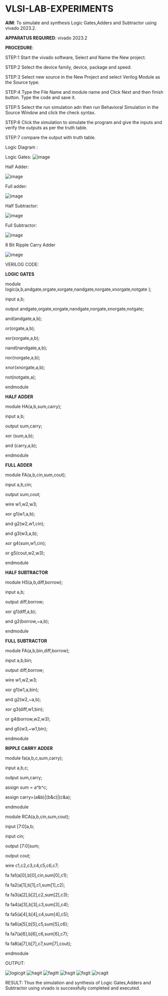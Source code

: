 # VLSI-LAB-EXPERIMENTS
**AIM**: To simulate and synthesis Logic Gates,Adders and Subtractor using vivado 2023.2.

**APPARATUS REQUIRED**: vivado 2023.2

**PROCEDURE**:

 STEP:1 Start the vivado software, Select and Name the New project.

STEP:2 Select the device family, device, package and speed.

STEP:3 Select new source in the New Project and select Verilog Module as the Source type.

STEP:4 Type the File Name and module name and Click Next and then finish button. Type the code and save it.

STEP:5 Select the run simulation adn then run Behavioral Simulation in the Source Window and click the check syntax.

STEP:6 Click the simulation to simulate the program and give the inputs and verify the outputs as per the truth table.

STEP:7 compare the output with truth table.

Logic Diagram :

Logic Gates:
![image](https://github.com/navaneethans/VLSI-LAB-EXPERIMENTS/assets/6987778/ee17970c-3ac9-4603-881b-88e2825f41a4)


Half Adder:

![image](https://github.com/navaneethans/VLSI-LAB-EXPERIMENTS/assets/6987778/0e1ecb96-0c25-4556-832b-aeeedfdfe7b9)


Full adder:

![image](https://github.com/navaneethans/VLSI-LAB-EXPERIMENTS/assets/6987778/9bb3964c-438f-469d-a3de-c1cca6f323fb)


Half Subtractor:

![image](https://github.com/navaneethans/VLSI-LAB-EXPERIMENTS/assets/6987778/731470b7-eb4e-49f8-8bb7-2994052a7184)



Full Subtractor:

![image](https://github.com/navaneethans/VLSI-LAB-EXPERIMENTS/assets/6987778/d66f874b-c1f2-44b3-a035-7149b56430c1)



8 Bit Ripple Carry Adder

![image](https://github.com/navaneethans/VLSI-LAB-EXPERIMENTS/assets/6987778/7385a408-40a5-4203-8050-b72818622d79)



VERILOG CODE:

**LOGIC GATES**

module logic(a,b,andgate,orgate,xorgate,nandgate,norgate,xnorgate,notgate );

input a,b;

output andgate,orgate,xorgate,nandgate,norgate,xnorgate,notgate;

and(andgate,a,b);

or(orgate,a,b);

xor(xorgate,a,b);

nand(nandgate,a,b);

nor(norgate,a,b);

xnor(xnorgate,a,b);

not(notgate,a);

endmodule

**HALF ADDER**

module HA(a,b,sum,carry);

input a,b;

output sum,carry;

xor (sum,a,b);

and (carry,a,b);

endmodule

**FULL ADDER**

module FA(a,b,cin,sum,cout);

input a,b,cin;

output sum,cout;

wire w1,w2,w3;

xor g1(w1,a,b);

and g2(w2,w1,cin);

and g3(w3,a,b);

xor g4(sum,w1,cin);

or g5(cout,w2,w3);

endmodule

**HALF SUBTRACTOR**

module HS(a,b,diff,borrow);

input a,b; 

output diff,borrow; 

xor g1(diff,a,b);

and g2(borrow,~a,b);

endmodule

**FULL SUBTRACTOR**

module FA(a,b,bin,diff,borrow);

input a,b,bin;

output diff,borrow;

wire w1,w2,w3;

xor g1(w1,a,bin);

and g2(w2,~a,b);

xor g3(diff,w1,bin);

or g4(borrow,w2,w3);

and g5(w3,~w1,bin);

endmodule

**RIPPLE CARRY ADDER**

module fa(a,b,c,sum,carry);

input a,b,c;

output sum,carry;

assign sum = a^b^c;

assign carry=(a&b)|(b&c)|(c&a);

endmodule

module RCA(a,b,cin,sum,cout);

input [7:0]a,b;

input cin;

output [7:0]sum;

output cout;

wire c1,c2,c3,c4,c5,c6,c7;

fa fa1(a[0],b[0],cin,sum[0],c1);

fa fa2(a[1],b[1],c1,sum[1],c2);

fa fa3(a[2],b[2],c2,sum[2],c3);

fa fa4(a[3],b[3],c3,sum[3],c4);

fa fa5(a[4],b[4],c4,sum[4],c5);

fa fa6(a[5],b[5],c5,sum[5],c6);

fa fa7(a[6],b[6],c6,sum[6],c7);

fa fa8(a[7],b[7],c7,sum[7],cout);

endmodule

OUTPUT:

![logicgit](https://github.com/nithin2134/VLSI-LAB-EXP-1/assets/160302970/c771e6d5-9757-49ab-afe2-921de137981b)
![hagit](https://github.com/nithin2134/VLSI-LAB-EXP-1/assets/160302970/e10b647a-1e0d-4726-8724-2644b0978074)
![fagitt](https://github.com/nithin2134/VLSI-LAB-EXP-1/assets/160302970/03d91076-0e72-4875-abaa-2e3b690119e1)
![hsgit](https://github.com/nithin2134/VLSI-LAB-EXP-1/assets/160302970/4aa9cb9b-49eb-46a7-aa4b-851bb3936f54)
![fsgit](https://github.com/nithin2134/VLSI-LAB-EXP-1/assets/160302970/23092ddb-8a60-4f29-a6bd-3a57c2a7030e)
![rcagit](https://github.com/nithin2134/VLSI-LAB-EXP-1/assets/160302970/415f9eb8-074e-4a31-9e50-b27fe6f8fee3)


RESULT:
Thus the simulation and synthesis of  Logic Gates,Adders and Subtractor using vivado is successfully completed and executed.
